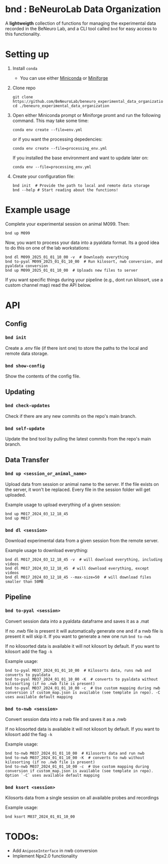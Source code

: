 # bnd : BeNeuroLab Data Organization

A **lightweigth** collection of functions for managing the experimental data recorded in the 
BeNeuro Lab, and a CLI tool called `bnd` for easy access to this functionality.



# Setting up

1. Install `conda`
   - You can use either [Miniconda](https://docs.anaconda.com/miniconda/install/#quick-command-line-install) or [Miniforge](https://github.com/conda-forge/miniforge)
2. Clone repo
   ```shell
   git clone https://github.com/BeNeuroLab/beneuro_experimental_data_organization.git
   cd ./beneuro_experimental_data_organization
   ```
3. Open either Miniconda prompt or Miniforge promt and run the following command. This 
   may take some time: 
   ```shell
   conda env create --file=env.yml
   ```
   or if you want the processing depedencies:
   ```shell
   conda env create --file=processing_env.yml
   ```

   If you installed the base environment and want to update later on:
   ```shell
   conda env --file=processing_env.yml
   ```
4. Create your configuration file:
   ```shell
   bnd init  # Provide the path to local and remote data storage
   bnd --help # Start reading about the functions!

# Example usage
Complete your experimental session on animal M099. Then:
```shell
bnd up M099
```

Now, you want to process your data into a pyaldata format. Its a good idea to do this on one of the lab workstations:
```shell
bnd dl M099_2025_01_01_10_00 -v  # Downloads everything
bnd to-pyal M099_2025_01_01_10_00  # Run kilosort, nwb conversion, and pyaldata conversion
bnd up M099_2025_01_01_10_00  # Uploads new files to server
```
If you want specific things during your pipeline (e.g., dont run kilosort, use a custom channel map) read the API below. 


# API

## Config
### `bnd init`
Create a .env file (if there isnt one) to store the paths to the local and remote data storage.

### `bnd show-config`
Show the contents of the config file.

## Updating
### `bnd check-updates`
Check if there are any new commits on the repo's main branch.

### `bnd self-update`
Update the bnd tool by pulling the latest commits from the repo's main branch.


## Data Transfer
### `bnd up <session_or_animal_name>`
Upload data from session or animal name to the server. If the file exists on the server, it won't be replaced. Every file in the session folder will get uploaded.

Example usage to upload everything of a given session:
```shell
bnd up M017_2024_03_12_18_45
bnd up M017
```
### `bnd dl <session>`
Download experimental data from a given session from the remote server.

Example usage to download everything:
```shell
bnd dl M017_2024_03_12_18_45 -v  # will download everything, including videos
bnd dl M017_2024_03_12_18_45  # will download everything, except videos
bnd dl M017_2024_03_12_18_45 --max-size=50  # will download files smaller than 50MB
```

## Pipeline
### `bnd to-pyal <session>`
Convert session data into a pyaldata dataframe and saves it as a .mat

If no .nwb file is present it will automatically generate one and if a nwb file is present it will skip it. If you want to generate a new one run `bnd to-nwb`

If no kilosorted data is available it will not kilosort by default. If you want to kilosort add the flag `-k`

Example usage:
```shell
bnd to-pyal M037_2024_01_01_10_00  # Kilosorts data, runs nwb and converts to pyaldata
bnd to-pyal M037_2024_01_01_10_00 -K  # converts to pyaldata without kilosorting (if no .nwb file is present)
bnd to-pyal M037_2024_01_01_10_00 -c  # Use custom mapping during nwb conversion if custom_map.json is available (see template in repo). -C uses available default mapping
```

### `bnd to-nwb <session>`
Convert session data into a nwb file and saves it as a .nwb

If no kilosorted data is available it will not kilosort by default. If you want to kilosort add the flag `-k`

Example usage:
```shell
bnd to-nwb M037_2024_01_01_10_00  # Kilosorts data and run nwb
bnd to-nwb M037_2024_01_01_10_00 -K  # converts to nwb without kilosorting (if no .nwb file is present)
bnd to-nwb M037_2024_01_01_10_00 -c  # Use custom mapping during conversion if custom_map.json is available (see template in repo). Option `-C` uses available default mapping
```

### `bnd ksort <session>`
Kilosorts data from a single session on all available probes and recordings

Example usage:
```shell
bnd ksort M037_2024_01_01_10_00
```

# TODOs:
- Add `AniposeInterface` in nwb conversion
- Implement Npx2.0 functionality
